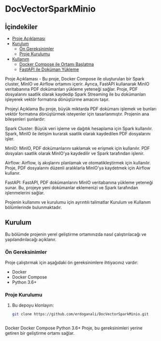 # DocVectorSparkMinio


## İçindekiler

- [Proje Açıklaması](#proje-açıklaması)
- [Kurulum](#kurulum)
  - [Ön Gereksinimler](#ön-gereksinimler)
  - [Proje Kurulumu](#proje-kurulumu)
- [Kullanım](#kullanım)
  - [Docker Compose ile Ortamı Başlatma](#docker-compose-ile-ortamı-başlatma)
  - [FastAPI ile Doküman Yükleme](#fastapi-ile-doküman-yükleme)
 
 

Proje Açıklaması - Bu proje, Docker Compose ile oluşturulan bir Spark cluster, MinIO ve Airflow ortamını içerir. Ayrıca, FastAPI kullanarak MinIO veritabanına PDF dokümanları yükleme yeteneği sağlar. Proje, PDF dosyalarını saatlik olarak kaydedip Spark Streaming ile bu dokümanları işleyerek vektör formatına dönüştürme amacını taşır.

Projeyi Açıklama
Bu proje, büyük miktarda PDF dokümanı işlemek ve bunları vektör formatına dönüştürmek isteyenler için tasarlanmıştır. Projenin ana bileşenleri şunlardır:

Spark Cluster: Büyük veri işleme ve dağıtık hesaplama için Spark kullanılır. Spark, MinIO ile iletişim kurarak saatlik olarak kaydedilen PDF dosyalarını işler.

MinIO: MinIO, PDF dokümanlarını saklamak ve erişmek için kullanılır. PDF dosyaları saatlik olarak MinIO'ya kaydedilir ve Spark tarafından işlenir.

Airflow: Airflow, iş akışlarını planlamak ve otomatikleştirmek için kullanılır. Proje, PDF dosyalarını düzenli aralıklarla MinIO'ya kaydetmek için Airflow kullanır.

FastAPI: FastAPI, PDF dokümanlarını MinIO veritabanına yükleme yeteneği sunar. Bu, projeye yeni dokümanlar eklemenizi ve Spark tarafından işlenmelerini sağlar.

Projenin kullanımı ve kurulumu için ayrıntılı talimatlar Kurulum ve Kullanım bölümlerinde bulunmaktadır.

## Kurulum

Bu bölümde projenin yerel geliştirme ortamınızda nasıl çalıştırılacağı ve yapılandırılacağı açıklanır.

### Ön Gereksinimler

Proje çalıştırmak için aşağıdaki ön gereksinimlere ihtiyacınız vardır:

- Docker
- Docker Compose
- Python 3.6+

### Proje Kurulumu

1. Bu depoyu klonlayın:

   ```bash
   git clone https://github.com/erdoganali/DocVectorSparkMinio.git
 

Docker
Docker Compose
Python 3.6+
Proje, bu gereksinimleri yerine getiren bir geliştirme ortamı sağlar.
 
 
